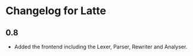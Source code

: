 # Changelog for Latte

## 0.8

- Added the frontend including the Lexer, Parser, Rewriter and Analyser.